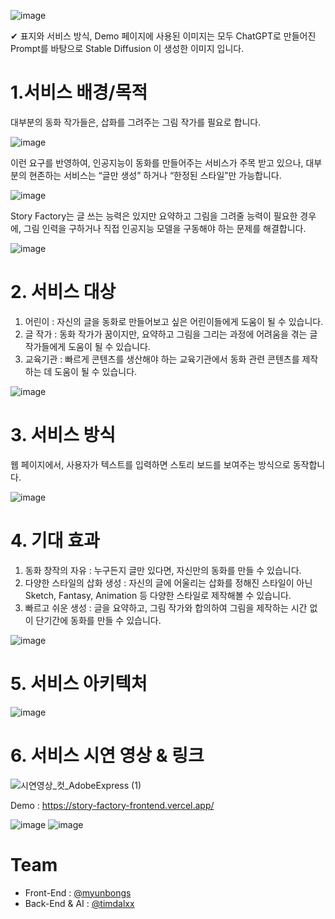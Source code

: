 ![image](https://user-images.githubusercontent.com/48753785/233917033-fe5860de-e99b-422e-8469-9201eefe6168.png)

✔ 표지와 서비스 방식, Demo 페이지에 사용된 이미지는 모두 ChatGPT로 만들어진 Prompt를 바탕으로 Stable Diffusion 이 생성한 이미지 입니다.

# 1.서비스 배경/목적

대부분의 동화 작가들은, 삽화를 그려주는 그림 작가를 필요로 합니다.

![image](https://user-images.githubusercontent.com/48753785/233917490-caf021a2-9a58-4d9a-80d9-075ca7b41e17.png)



이런 요구를 반영하여, 인공지능이 동화를 만들어주는 서비스가 주목 받고 있으나, 대부분의 현존하는 서비스는 “글만 생성” 하거나 “한정된 스타일”만 가능합니다.

![image](https://user-images.githubusercontent.com/48753785/233917514-83192109-139d-4a7d-aab5-1d7b30bb2cf0.png)



Story Factory는 글 쓰는 능력은 있지만 요약하고 그림을 그려줄 능력이 필요한 경우에, 그림 인력을 구하거나 직접 인공지능 모델을 구동해야 하는 문제를 해결합니다.

![image](https://user-images.githubusercontent.com/48753785/233917544-7b52ca49-3681-4bbe-b839-777b90d6feff.png)





# 2. 서비스 대상

1. 어린이 : 자신의 글을 동화로 만들어보고 싶은 어린이들에게 도움이 될 수 있습니다.
2. 글 작가 : 동화 작가가 꿈이지만, 요약하고 그림을 그리는 과정에 어려움을 겪는 글 작가들에게 도움이 될 수 있습니다.
3. 교육기관 : 빠르게 콘텐츠를 생산해야 하는 교육기관에서 동화 관련 콘텐츠를 제작하는 데 도움이 될 수 있습니다.

![image](https://user-images.githubusercontent.com/48753785/233917559-7a748bdf-79d1-4a91-8ce2-ea372416265d.png)





# 3. 서비스 방식

웹 페이지에서, 사용자가 텍스트를 입력하면 스토리 보드를 보여주는 방식으로 동작합니다.

![image](https://user-images.githubusercontent.com/48753785/233917581-ee543c7a-ca0e-498b-a419-141a7fa0b006.png)



# 4. 기대 효과

1. 동화 창작의 자유 : 누구든지 글만 있다면, 자신만의 동화를 만들 수 있습니다.
2. 다양한 스타일의 삽화 생성 : 자신의 글에 어울리는 삽화를 정해진 스타일이 아닌 Sketch, Fantasy, Animation 등 다양한 스타일로 제작해볼 수 있습니다.
3. 빠르고 쉬운 생성 : 글을 요약하고, 그림 작가와 합의하여 그림을 제작하는 시간 없이 단기간에 동화를 만들 수 있습니다.

![image](https://user-images.githubusercontent.com/48753785/233917599-ac0baa38-112b-435b-bda7-64a966817d4d.png)





# 5. 서비스 아키텍처

![image](https://user-images.githubusercontent.com/48753785/233917645-315b5424-39b9-43f5-b515-fd09602c3b8c.png)





# 6. 서비스 시연 영상 & 링크

![시연영상_컷_AdobeExpress (1)](https://user-images.githubusercontent.com/48753785/233927570-7f671b24-b3a2-474e-99bc-c96a4f84e420.gif)

Demo : https://story-factory-frontend.vercel.app/

![image](https://user-images.githubusercontent.com/48753785/233917658-41d474e1-b324-403b-b0e6-1766f421463d.png)
![image](https://user-images.githubusercontent.com/48753785/233917667-03fc5fda-cb02-413b-8832-0621b878d040.png)


# Team
- Front-End : [@myunbongs](https://github.com/myunbongs/story-factory-frontend)
- Back-End & AI : [@timdalxx](https://github.com/jeongiin/story-factory-api)